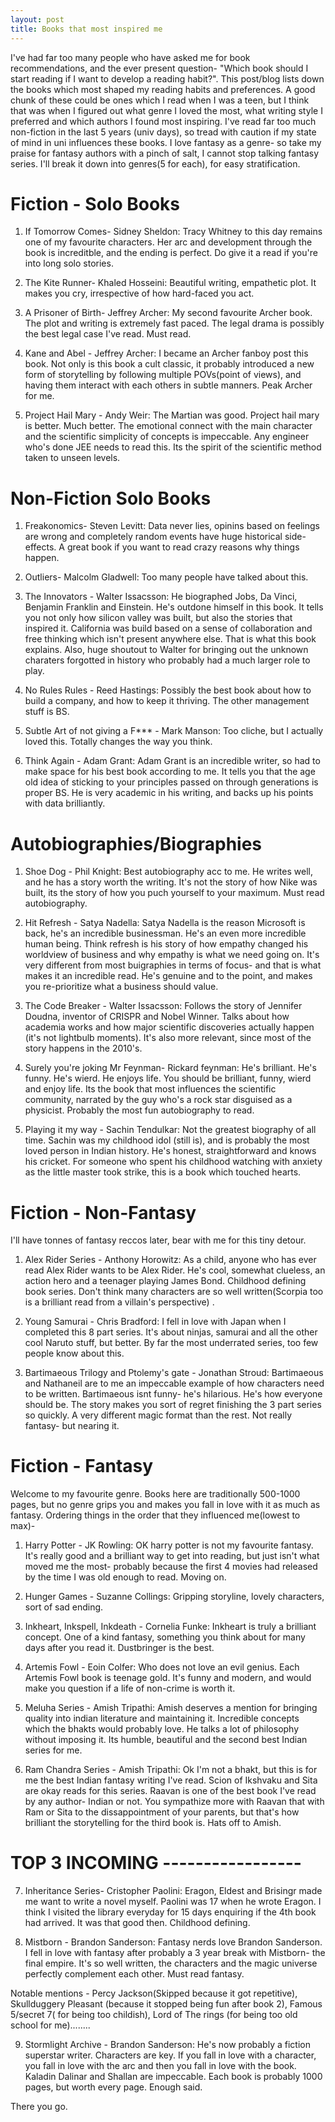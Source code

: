 ```yaml
---
layout: post
title: Books that most inspired me
---
```


I've had far too many people who have asked me for book recommendations, and the ever present question- "Which book should I start reading if I want to develop a reading habit?". This post/blog lists down the books which most shaped my reading habits and preferences. A good chunk of these could be ones which I read when I was a teen, but I think that was when I figured out what genre I loved the most, what writing style I preferred and which authors I found most inspiring. I've read far too much non-fiction in the last 5 years (univ days), so tread with caution if my state of mind in uni influences these books. I love fantasy as a genre- so take my praise for fantasy authors with a pinch of salt, I cannot stop talking fantasy series. I'll break it down into genres(5 for each), for easy stratification. 

# Fiction - Solo Books

1. If Tomorrow Comes- Sidney Sheldon: 
 Tracy Whitney to this day remains one of my favourite characters. Her arc and development through the book is increditble, and the ending is perfect. Do give it a read if you're into long solo stories.

2. The Kite Runner- Khaled Hosseini:
 Beautiful writing, empathetic plot. It makes you cry, irrespective of how hard-faced you act.

3. A Prisoner of Birth- Jeffrey Archer:
 My second favourite Archer book. The plot and writing is extremely fast paced. The legal drama is possibly the best legal case I've read. Must read.

4. Kane and Abel - Jeffrey Archer:
 I became an Archer fanboy post this book. Not only is this book a cult classic, it probably introduced a new form of storytelling by following multiple POVs(point of views), and having them interact with each others in subtle manners. Peak Archer for me.

5. Project Hail Mary - Andy Weir:
 The Martian was good. Project hail mary is better. Much better. The emotional connect with the main character and the scientific simplicity of concepts is impeccable. Any engineer who's done JEE needs to read this. Its the spirit of the scientific method taken to unseen levels.

# Non-Fiction Solo Books

1. Freakonomics- Steven Levitt:
 Data never lies, opinins based on feelings are wrong and completely random events have huge historical side-effects. A great book if you want to read crazy reasons why things happen.

2. Outliers- Malcolm Gladwell:
 Too many people have talked about this. 

3. The Innovators - Walter Issacsson:
 He biographed Jobs, Da Vinci, Benjamin Franklin and Einstein. He's outdone himself in this book. It tells you not only how silicon valley was built, but also the stories that inspired it. California was build based on a sense of collaboration and free thinking which isn't present anywhere else. That is what this book explains. Also, huge shoutout to Walter for bringing out the unknown charaters forgotted in history who probably had a much larger role to play.

4. No Rules Rules - Reed Hastings:
 Possibly the best book about how to build a company, and how to keep it thriving. The other management stuff is BS.

5. Subtle Art of not giving a F*** - Mark Manson:
 Too cliche, but I actually loved this. Totally changes the way you think.

6. Think Again - Adam Grant:
 Adam Grant is an incredible writer, so had to make space for his best book according to me. It tells you that the age old idea of sticking to your principles passed on through generations is proper BS. He is very academic in his writing, and backs up his points with data brilliantly.

# Autobiographies/Biographies

1. Shoe Dog - Phil Knight:
 Best autobiography acc to me. He writes well, and he has a story worth the writing. It's not the story of how Nike was built, its the story of how you puch yourself to your maximum. Must read autobiography.

2. Hit Refresh - Satya Nadella:
 Satya Nadella is the reason Microsoft is back, he's an incredible businessman. He's an even more incredible human being. Think refresh is his story of how empathy changed his worldview of business and why empathy is what we need going on. It's very different from most buigraphies in terms of focus- and that is what makes it an incredible read. He's genuine and to the point, and makes you re-prioritize what a business should value.

3. The Code Breaker - Walter Issacsson:
 Follows the story of Jennifer Doudna, inventor of CRISPR and Nobel Winner. Talks about how academia works and how major scientific discoveries actually happen (it's not lightbulb moments). It's also more relevant, since most of the story happens in the 2010's. 

4. Surely you're joking Mr Feynman- Rickard feynman:
 He's brilliant. He's funny. He's wierd. He enjoys life. You should be brilliant, funny, wierd and enjoy life. Its the book that most influences the scientific community, narrated by the guy who's a rock star disguised as a physicist. Probably the most fun autobiography to read.

5. Playing it my way - Sachin Tendulkar:
 Not the greatest biography of all time. Sachin was my childhood idol (still is), and is probably the most loved person in Indian history. He's honest, straightforward and knows his cricket. For someone who spent his childhood watching with anxiety as the little master took strike, this is a book which touched hearts.

# Fiction - Non-Fantasy

I'll have tonnes of fantasy reccos later, bear with me for this tiny detour.

1. Alex Rider Series - Anthony Horowitz:
 As a child, anyone who has ever read Alex Rider wants to be Alex Rider. He's cool, somewhat clueless, an action hero and a teenager playing James Bond. Childhood defining book series. Don't think many characters are so well written(Scorpia too is a brilliant read from a villain's perspective) .

2. Young Samurai - Chris Bradford:
 I fell in love with Japan when I completed this 8 part series. It's about ninjas, samurai and all the other cool Naruto stuff, but better. By far the most underrated series, too few people know about this.

3. Bartimaeous Trilogy and Ptolemy's gate - Jonathan Stroud:
 Bartimaeous and Nathaneil are to me an impeccable example of how characters need to be written. Bartimaeous isnt funny- he's hilarious. He's how everyone should be. The story makes you sort of regret finishing the 3 part series so quickly. A very different magic format than the rest. Not really fantasy- but nearing it.

# Fiction - Fantasy

Welcome to my favourite genre. Books here are traditionally 500-1000 pages, but no genre grips you and makes you fall in love with it as much as fantasy. Ordering things in the order that they influenced me(lowest to max)- 

1. Harry Potter - JK Rowling:
 OK harry potter is not my favourite fantasy. It's really good and a brilliant way to get into reading, but just isn't what moved me the most- probably because the first 4 movies had released by the time I was old enough to read. Moving on.

2. Hunger Games - Suzanne Collings:
 Gripping storyline, lovely characters, sort of sad ending. 

3. Inkheart, Inkspell, Inkdeath - Cornelia Funke:
 Inkheart is truly a brilliant concept. One of a kind fantasy, something you think about for many days after you read it. Dustbringer is the best. 

4. Artemis Fowl - Eoin Colfer:
 Who does not love an evil genius. Each Artemis Fowl book is teenage gold. It's funny and modern, and would make you question if a life of non-crime is worth it.

5. Meluha Series - Amish Tripathi:
 Amish deserves a mention for bringing quality into indian literature and maintaining it. Incredible concepts which the bhakts would probably love. He talks a lot of philosophy without imposing it. Its humble, beautiful and the second best Indian series for me.

6. Ram Chandra Series - Amish Tripathi:
 Ok I'm not a bhakt, but this is for me the best Indian fantasy writing I've read. Scion of Ikshvaku and Sita are okay reads for this series. Raavan is one of the best book I've read by any author- Indian or not. You sympathize more with Raavan that with Ram or Sita to the dissappointment of your parents, but that's how brilliant the storytelling for the third book is. Hats off to Amish.

# TOP 3 INCOMING -----------------

7. Inheritance Series- Cristopher Paolini:
 Eragon, Eldest and Brisingr made me want to write a novel myself. Paolini was 17 when he wrote Eragon. I think I visited the library everyday for 15 days enquiring if the 4th book had arrived. It was that good then. Childhood defining.

8. Mistborn - Brandon Sanderson:
  Fantasy nerds love Brandon Sanderson. I fell in love with fantasy after probably a 3 year break with Mistborn- the final empire. It's so well written, the characters and the magic universe perfectly complement each other. Must read fantasy.

  Notable mentions - Percy Jackson(Skipped because it got repetitive), Skullduggery Pleasant (because it stopped being fun after book 2), Famous 5/secret 7( for being too childish), Lord of The rings (for being too old school for me)........

9. Stormlight Archive - Brandon Sanderson:
 He's now probably a fiction superstar writer. Characters are key. If you fall in love with a character, you fall in love with the arc and then you fall in love with the book. Kaladin Dalinar and Shallan are impeccable. Each book is probably 1000 pages, but worth every page. Enough said.


There you go. 






































